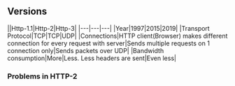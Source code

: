 ## Versions

||Http-1.1|Http-2|Http-3|
|---|---|---|
|Year|1997|2015|2019|
|Transport Protocol|TCP|TCP|UDP|
|Connections|HTTP client(Browser) makes different connection for every request with server|Sends multiple requests on 1 connection only|Sends packets over UDP|
|Bandwidth consumption|More|Less. Less headers are sent|Even less|

### Problems in HTTP-2

